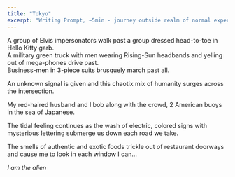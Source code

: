 ```yaml
---
title: "Tokyo"
excerpt: "Writing Prompt, ~5min - journey outside realm of normal experience"
---
```


A group of Elvis impersonators walk past a group dressed head-to-toe in Hello Kitty garb.  
A military green truck with men wearing Rising-Sun headbands and yelling out of mega-phones drive past.  
Business-men in 3-piece suits brusquely march past all.

An unknown signal is given and this chaotix mix of humanity surges across the intersection.

My red-haired husband and I bob along with the crowd, 2 American buoys in the sea of Japanese.

The tidal feeling continues as the wash of electric, colored signs with mysterious lettering submerge us down each road we take.

The smells of authentic and exotic foods trickle out of restaurant doorways and cause me to look in each window I can...

*I am the alien*


